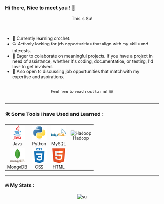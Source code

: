 ### Hi there, Nice to meet you ! 👋<br>
<div align="center"> 
 This is Su!<br><br> 
</div>
<br>
<div><ul><li>
  🌱 Currently learning crochet.</li>
<li> 🔍 Actively looking for job opportunities that align with my skills and interests.</li>
<li> 🚀 Eager to collaborate on meaningful projects. If you have a project in need of assistance, whether it's coding, documentation, or testing, I'd love to get involved.</li>
<li> 💼 Also open to discussing job opportunities that match with my expertise and aspirations.</li></ul>
</div>
<br>
<div align="center">Feel free to reach out to me! 😄
</div> 
<br>

<!--

**su-win/su-win** is a ✨ _special_ ✨ repository because its `README.md` (this file) appears on your GitHub profile.

-->

---

### :hammer_and_wrench: Some Tools I have Used and Learned :
<div align="center">
<table>
  <tr>
    <td align="center">
      <img src="https://github.com/devicons/devicon/blob/master/icons/java/java-original-wordmark.svg" title="Java" alt="Java" width="50" height="50">
      <br>Java
    </td>
    <td align="center">
      <img src="https://raw.githubusercontent.com/devicons/devicon/master/icons/python/python-original.svg" title="Python" alt="Python" width="50" height="50">
      <br>Python
    </td>
    <td align="center">
      <img src="https://github.com/devicons/devicon/blob/master/icons/mysql/mysql-original-wordmark.svg" title="MySQL" alt="MySQL" width="50" height="50">
      <br>MySQL
    </td>
    <td align="center">
      <img src="https://www.vectorlogo.zone/logos/apache_hadoop/apache_hadoop-icon.svg" title="Hadoop" alt="Hadoop" width="50" height="50">
      <br>Hadoop
    </td>
  </tr>
 <tr>
    <td align="center">
      <img src="https://raw.githubusercontent.com/devicons/devicon/master/icons/mongodb/mongodb-original-wordmark.svg" title="MongoDB" alt="MongoDB" width="50" height="50">
      <br>MongoDB
    </td>
    <td align="center">
      <img src="https://github.com/devicons/devicon/blob/master/icons/css3/css3-plain-wordmark.svg" title="CSS3" alt="CSS" width="50" height="50">
      <br>CSS
    </td>
    <td align="center">
      <img src="https://github.com/devicons/devicon/blob/master/icons/html5/html5-original.svg" title="HTML5" alt="HTML" width="50" height="50">
      <br>HTML
    </td>
 </tr>
</table>
</div>

---
### :fire: My Stats :
<div align="center">
 <p><img align="center" src="https://github-readme-stats.vercel.app/api/top-langs?username=su-win&show_icons=true&locale=en&layout=compact&theme=vision-friendly-dark" alt="su" /></p>
</div>





